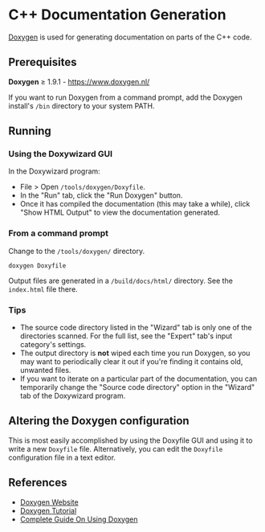 # C++ Documentation Generation

[Doxygen](https://www.doxygen.nl/) is used for generating documentation on parts of the C++ code.


## Prerequisites

**Doxygen** &ge; 1.9.1 - https://www.doxygen.nl/

If you want to run Doxygen from a command prompt, add the Doxygen install's `/bin` directory to your system PATH.


## Running

### Using the Doxywizard GUI

In the Doxywizard program:
- File > Open `/tools/doxygen/Doxyfile`.
- In the "Run" tab, click the "Run Doxygen" button.
- Once it has compiled the documentation (this may take a while), click "Show HTML Output" to view the documentation generated.

### From a command prompt

Change to the `/tools/doxygen/` directory.

```
doxygen Doxyfile
```

Output files are generated in a `/build/docs/html/` directory. See the `index.html` file there.

### Tips

- The source code directory listed in the "Wizard" tab is only one of the directories scanned. For the full list, see the
"Expert" tab's input category's settings.
- The output directory is **not** wiped each time you run Doxygen, so you may want to periodically clear it out if you're
finding it contains old, unwanted files.
- If you want to iterate on a particular part of the documentation, you can temporarily change the "Source code directory"
option in the "Wizard" tab of the Doxywizard program.


## Altering the Doxygen configuration

This is most easily accomplished by using the Doxyfile GUI and using it to write a new `Doxyfile` file.
Alternatively, you can edit the `Doxyfile` configuration file in a text editor.


## References

- [Doxygen Website](https://www.doxygen.nl/)
- [Doxygen Tutorial](https://embeddedinventor.com/doxygen-tutorial-getting-started-using-doxygen-on-windows/)
- [Complete Guide On Using Doxygen](https://embeddedinventor.com/guide-to-configure-doxygen-to-document-c-source-code-for-beginners/)
